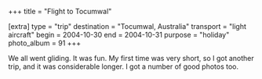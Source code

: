 +++
title = "Flight to Tocumwal"

[extra]
type = "trip"
destination = "Tocumwal, Australia"
transport = "light aircraft"
begin = 2004-10-30
end = 2004-10-31
purpose = "holiday"
photo_album = 91
+++

We all went gliding. It was fun. My first time was very short, so I got another
trip, and it was considerable longer. I got a number of good photos too.
